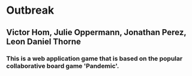 # Outbreak
## Victor Hom, Julie Oppermann, Jonathan Perez, Leon Daniel Thorne
### This is a web application game that is based on the popular collaborative board game 'Pandemic'.
